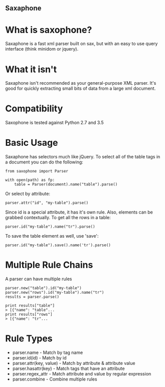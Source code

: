 Saxaphone
-------

What is saxophone?
===================

Saxaphone is a fast xml parser built on sax, but with an easy to use query interface (think minidom or jquery).

What it isn't
==============

Saxaphone isn't recommended as your general-purpose XML parser.  It's good for quickly extracting small bits of data from a large xml document.

Compatibility
==============

Saxophone is tested against Python 2.7 and 3.5

Basic Usage
======

Saxaphone has selectors much like jQuery.  To select all of the table tags in a document you can do the following:

    from saxophone import Parser

    with open(path) as fp:
        table = Parser(document).name("table").parse()

Or select by attribute:

    parser.attr("id", "my-table").parse()

Since id is a special attribute, it has it's own rule.  Also, elements can be grabbed contextually. To get all the rows in a table:

    parser.id("my-table").name("tr").parse()

To save the table element as well, use 'save':

    parser.id("my-table").save().name('tr').parse()


Multiple Rule Chains
===================

A parser can have multiple rules

    parser.new("table").id("my-table")
    parser.new("rows").id("my-table").name("tr")
    results = parser.parse()

    print results["table"]
    > [{"name": "table"...
    print results["rows"]
    > [{"name": "tr"...

Rule Types
================

- parser.name - Match by tag name
- parser.id(id) - Match by id
- parser.attr(key, value) - Match by attribute & attribute value
- parser.hasattr(key) - Match tags that have an attribute
- parser.regex_attr - Match attribute and value by regular expression
- parser.combine - Combine multiple rules
